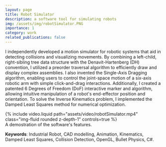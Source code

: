 ```yaml
---
layout: page
title: Robot Simulator
description: a software tool for simulating robots
img: /assets/img/robotSimulator.PNG
importance: 1
category: work
related_publications: false
---
```


I independently developed a motion simulator for robotic systems that aid in detecting collisions and visualizing movements. By combining a left-child, right-sibling tree data structure with the Denavit-Hartenberg (DH) convention, I utilized a preorder traversal algorithm to efficiently draw and display complex assemblies. I also invented the Single-Axis Dragging algorithm, enabling users to control the joint-space motion of a six-axis robotic arm with simple click-and-drag interactions. Additionally, I created a patented 6 Degrees of Freedom (DoF) interactive marker and algorithm, allowing intuitive manipulation of a robot's end-effector position and orientation. To solve the Inverse Kinematics problem, I implemented the Damped Least Squares method for numerical optimization.

<div class="row mt-3">
    <div class="col-sm mt-3 mt-md-0">
        {% include video.liquid path="assets/video/robotSimulator.mp4" class="img-fluid rounded z-depth-1" controls=true %}
    </div>
</div>
<div class="caption">
    A demostration of the software's features.
</div>

**Keywords**: Industrial Robot, CAD modelling, Animation, Kinematics, Damped Least Squares, Collision Detection, OpenGL, Bullet Physics, C#.
